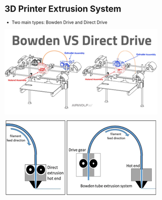 # 3D Printer Extrusion System

- Two main types: Bowden Drive and Direct Drive

![alt text](assets/images/Bowden-vs-direct-drive-configuration-blog-2910638921_1691782240010_0.jpeg)

![alt text](assets/images/Direct-Drive-Bowden-Extruder-Assembly-93930662_1691782266517_0.webp)
